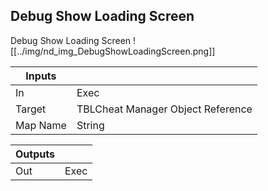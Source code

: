 ## Debug Show Loading Screen
Debug Show Loading Screen
![[../img/nd_img_DebugShowLoadingScreen.png]]

|Inputs||
|--|--|
| In | Exec |
| Target | TBLCheat Manager Object Reference |
| Map Name | String |

|Outputs||
|--|--|
| Out | Exec |
